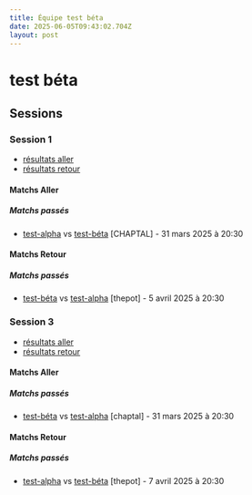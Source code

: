 ```yaml
---
title: Équipe test béta
date: 2025-06-05T09:43:02.704Z
layout: post
---
```


# test béta

## Sessions

### Session 1
- [résultats aller ](/scores/session-1/groupe-1/aller/)
- [résultats retour](/scores/session-1/groupe-1/retour/)

#### Matchs Aller

##### Matchs passés

- [test-alpha](source/teams/test-alpha) vs [test-béta](source/teams/test-béta) [CHAPTAL] - 31 mars 2025 à 20:30

#### Matchs Retour

##### Matchs passés

- [test-béta](source/teams/test-béta) vs [test-alpha](source/teams/test-alpha) [thepot] - 5 avril 2025 à 20:30

### Session 3
- [résultats aller ](/scores/session-3/groupe-1/aller/)
- [résultats retour](/scores/session-3/groupe-1/retour/)

#### Matchs Aller

##### Matchs passés

- [test-béta](source/teams/test-béta) vs [test-alpha](source/teams/test-alpha) [chaptal] - 31 mars 2025 à 20:30

#### Matchs Retour

##### Matchs passés

- [test-alpha](source/teams/test-alpha) vs [test-béta](source/teams/test-béta) [thepot] - 7 avril 2025 à 20:30

